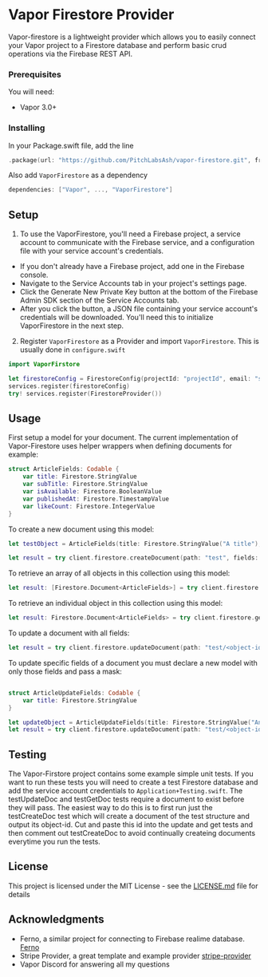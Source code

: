 # Vapor Firestore Provider

Vapor-firestore is a lightweight provider which allows you to easily connect your Vapor project to a Firestore database and perform basic crud operations via the Firebase REST API.

### Prerequisites
You will need:
- Vapor 3.0+

### Installing

In your Package.swift file, add the line

```swift
.package(url: "https://github.com/PitchLabsAsh/vapor-firestore.git", from: "0.1.0")
```

Also add `VaporFirestore` as a dependency

```swift
dependencies: ["Vapor", ..., "VaporFirestore"]
```

## Setup

1. To use the VaporFirestore, you'll need a Firebase project, a service account to communicate with the Firebase service, and a configuration file with your service account's credentials.

* If you don't already have a Firebase project, add one in the Firebase console.
* Navigate to the Service Accounts tab in your project's settings page.
* Click the Generate New Private Key button at the bottom of the Firebase Admin SDK section of the Service Accounts tab.
* After you click the button, a JSON file containing your service account's credentials will be downloaded. You'll need this to initialize VaporFirestore in the next step.


2. Register `VaporFirestore` as a Provider and import `VaporFirestore`. This is usually done in `configure.swift`

```swift
import VaporFirstore

let firestoreConfig = FirestoreConfig(projectId: "projectId", email: "service-account-email", privateKey: "service-account-private-key")
services.register(firestoreConfig)
try! services.register(FirestoreProvider())
```

## Usage

First setup a model for your document. The current implementation of Vapor-Firestore uses helper wrappers when defining documents for example:

```swift
struct ArticleFields: Codable {
    var title: Firestore.StringValue
    var subTitle: Firestore.StringValue
    var isAvailable: Firestore.BooleanValue
    var publishedAt: Firestore.TimestampValue
    var likeCount: Firestore.IntegerValue
}
```

To create a new document using this model:

```swift
let testObject = ArticleFields(title: Firestore.StringValue("A title"), subTitle: Firestore.StringValue("A subtitle"), isAvailable: Firestore.BooleanValue(true), publishedAt: Firestore.TimestampValue(Date()), likeCount: Firestore.IntegerValue(1))

let result = try client.firestore.createDocument(path: "test", fields: testObject, on: request)
```

To retrieve an array of all objects in this collection using this model:

```swift
let result: [Firestore.Document<ArticleFields>] = try client.firestore.listDocuments(path: "test", on: request)
```

To retrieve an individual object in this collection using this model:

```swift
let result: Firestore.Document<ArticleFields> = try client.firestore.getDocument(path: "test/<object-id>", on: request)
```

To update a document with all fields:

```swift
let result = try client.firestore.updateDocument(path: "test/<object-id>", fields: testObject, updateMask: nil, on: request)
```

To update specific fields of a document you must declare a new model with only those fields and pass a mask:

```swift

struct ArticleUpdateFields: Codable {
    var title: Firestore.StringValue
}

let updateObject = ArticleUpdateFields(title: Firestore.StringValue("An updated title again"))
let result = try client.firestore.updateDocument(path: "test/<object-id>", fields: updateObject, updateMask: ["title"], on: request)
```


## Testing

The Vapor-Firstore project contains some example simple unit tests. If you want to run these tests you will need to create a test Firestore database and add the service account credentials to `Application+Testing.swift`.
The testUpdateDoc and testGetDoc tests require a document to exist before they will pass. The easiest way to do this is to first run just the testCreateDoc test which will create a document of the test structure and output its object-id. Cut and paste this id into the update and get tests and then comment out testCreateDoc to avoid continually createing documents everytime you run the tests.


## License

This project is licensed under the MIT License - see the [LICENSE.md](LICENSE.md) file for details

## Acknowledgments

* Ferno, a similar project for connecting to Firebase realime database. [Ferno](https://github.com/vapor-community/ferno.git)
* Stripe Provider, a great template and example provider [stripe-provider](https://github.com/vapor-community/stripe-provider)
* Vapor Discord for answering all my questions


